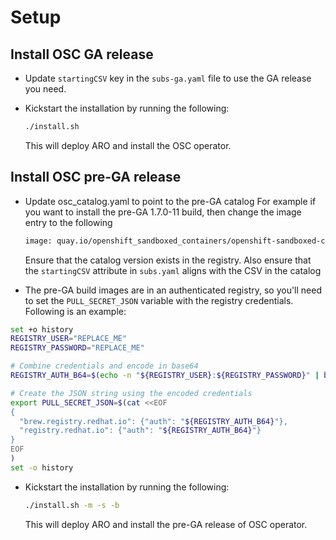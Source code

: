 # Setup

## Install OSC GA release

- Update `startingCSV` key in the `subs-ga.yaml` file to use the GA release you need.

- Kickstart the installation by running the following:

  ```sh
  ./install.sh
  ```

  This will deploy ARO and install the OSC operator.

## Install OSC pre-GA release

- Update osc_catalog.yaml to point to the pre-GA catalog
  For example if you want to install the pre-GA 1.7.0-11 build, then change the
  image entry to the following

  ```sh
  image: quay.io/openshift_sandboxed_containers/openshift-sandboxed-containers-operator-catalog:1.7.0-11
  ```

  Ensure that the catalog version exists in the registry.
  Also ensure that the `startingCSV` attribute in `subs.yaml` aligns with the CSV in the catalog

- The pre-GA build images are in an authenticated registry, so you'll need to
  set the `PULL_SECRET_JSON` variable with the registry credentials. Following is an example:

```sh
set +o history
REGISTRY_USER="REPLACE_ME"
REGISTRY_PASSWORD="REPLACE_ME"

# Combine credentials and encode in base64
REGISTRY_AUTH_B64=$(echo -n "${REGISTRY_USER}:${REGISTRY_PASSWORD}" | base64)

# Create the JSON string using the encoded credentials
export PULL_SECRET_JSON=$(cat <<EOF
{
  "brew.registry.redhat.io": {"auth": "${REGISTRY_AUTH_B64}"},
  "registry.redhat.io": {"auth": "${REGISTRY_AUTH_B64}"}
}
EOF
)
set -o history

```

- Kickstart the installation by running the following:

  ```sh
  ./install.sh -m -s -b
  ```

  This will deploy ARO and install the pre-GA release of OSC operator.
